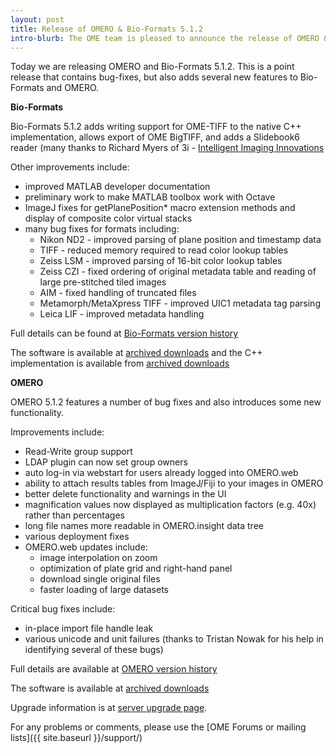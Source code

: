 ```yaml
---
layout: post
title: Release of OMERO & Bio-Formats 5.1.2
intro-blurb: The OME team is pleased to announce the release of OMERO & Bio-Formats 5.1.2
---
```

Today we are releasing OMERO and Bio-Formats 5.1.2. This is a point release that contains bug-fixes, but also adds several new features to Bio-Formats and OMERO.

**Bio-Formats**

Bio-Formats 5.1.2 adds writing support for OME-TIFF to the native C++ implementation, allows export of OME BigTIFF, and adds a Slidebook6 reader (many thanks to Richard Myers of 3i - [Intelligent Imaging Innovations](https://www.intelligent-imaging.com)

Other improvements include:

* improved MATLAB developer documentation 
* preliminary work to make MATLAB toolbox work with Octave
* ImageJ fixes for getPlanePosition* macro extension methods and display of composite color virtual stacks
* many bug fixes for formats including:
    * Nikon ND2 - improved parsing of plane position and timestamp data
    * TIFF - reduced memory required to read color lookup tables
    * Zeiss LSM - improved parsing of 16-bit color lookup tables
    * Zeiss CZI - fixed ordering of original metadata table and reading of large pre-stitched tiled images
    * AIM - fixed handling of truncated files
    * Metamorph/MetaXpress TIFF - improved UIC1 metadata tag parsing
    * Leica LIF - improved metadata handling

Full details can be found at [Bio-Formats version history](https://www.openmicroscopy.org/site/support/bio-formats5.1/about/whats-new.html])

The software is available at
[archived downloads](https://downloads.openmicroscopy.org/bio-formats/5.1.2)
and the C++ implementation is available from
[archived downloads](https://downloads.openmicroscopy.org/bio-formats-cpp/5.1.2/)

**OMERO**

OMERO 5.1.2 features a number of bug fixes and also introduces some new functionality. 

Improvements include:

* Read-Write group support
* LDAP plugin can now set group owners
* auto log-in via webstart for users already logged into OMERO.web 
* ability to attach results tables from ImageJ/Fiji to your images in OMERO
* better delete functionality and warnings in the UI
* magnification values now displayed as multiplication factors (e.g. 40x) rather than percentages
* long file names more readable in OMERO.insight data tree
* various deployment fixes
* OMERO.web updates include:
    * image interpolation on zoom
    * optimization of plate grid and right-hand panel
    * download single original files
    * faster loading of large datasets

Critical bug fixes include:

* in-place import file handle leak
* various unicode and unit failures (thanks to Tristan Nowak for his help in identifying several of these bugs)
 
Full details are available at [OMERO version history](https://www.openmicroscopy.org/site/support/omero5.1/users/history.html)

The software is available at
[archived downloads](https://downloads.openmicroscopy.org/omero/5.1.2)

Upgrade information is at [server upgrade page](https://www.openmicroscopy.org/site/support/omero5.1/sysadmins/server-upgrade.html).


For any problems or comments, please use the [OME Forums or mailing lists]({{ site.baseurl }}/support/)
